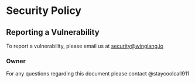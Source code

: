 # Security Policy

## Reporting a Vulnerability

To report a vulnerability, please email us at security@winglang.io


### Owner

For any questions regarding this document please contact @staycoolcall911
